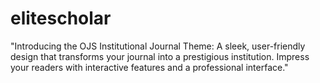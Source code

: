 # elitescholar
"Introducing the OJS Institutional Journal Theme: A sleek, user-friendly design that transforms your journal into a prestigious institution. Impress your readers with interactive features and a professional interface."
